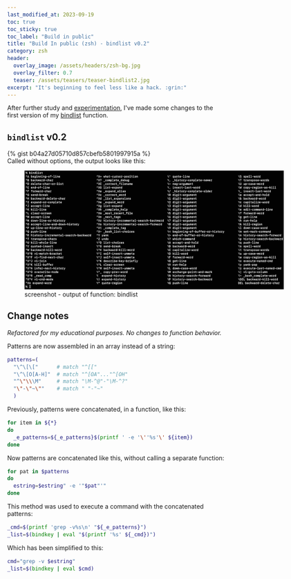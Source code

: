 ```yaml
---
last_modified_at: 2023-09-19
toc: true
toc_sticky: true
toc_label: "Build in public"
title: "Build In public (zsh) - bindlist v0.2"
category: zsh
header:
  overlay_image: /assets/headers/zsh-bg.jpg
  overlay_filter: 0.7
  teaser: /assets/teasers/teaser-bindlist2.jpg
excerpt: "It's beginning to feel less like a hack. :grin:"
---
```


After further study and [experimentation](/zsh/args-in-variable/), I've made some changes to the first version of my [bindlist](/zsh/bindlist/) function.



## `bindlist` v0.2

{% gist b04a27d05710d857cbefb5801997915a %}
<br>
Called without options, the output looks like this:

<figure style="width: 600px" class="align-center">
  <a href="/assets/ss/bindlist.jpg" title="screenshot - output of function: bindlist" alt="screenshot - output of function: bindlist">
  <img src="/assets/ss/bindlist.jpg" alt="screenshot -  output of function: bindlist"></a>
  <figcaption>screenshot -  output of function: bindlist</figcaption>
</figure>


## Change notes

*Refactored for my educational purposes. No changes to function behavior.*

Patterns are now assembled in an array instead of a string:

```zsh
patterns=(
  "\^\[\["      # match "^[["
  "\^\[O[A-H]"  # match "^[OA"..."^[OH"
  "^\"\\\M"     # match "\M-^@"-"\M-^?"
  "\"-\"~\""    # match " "-"~"
  )
```

Previously, patterns were concatenated, in a function, like this:

```zsh
for item in ${*}
do
  _e_patterns=${_e_patterns}$(printf ' -e '\''%s'\' ${item})
done
```

Now patterns are concatenated like this, without calling a separate function:

```zsh
for pat in $patterns
do
  estring=$estring" -e '"$pat"'"
done
```

This method was used to execute a command with the concatenated patterns:

```zsh
_cmd=$(printf 'grep -v%s\n' "${_e_patterns}")
_list=$(bindkey | eval "$(printf '%s' ${_cmd})")
```

Which has been simplified to this:

```zsh
cmd="grep -v $estring"
_list=$(bindkey | eval $cmd)
```

